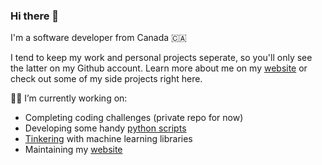 ### Hi there 👋

I'm a software developer from Canada 🇨🇦

I tend to keep my work and personal projects seperate, so you'll only see the latter on my Github account. Learn more about me on my [website](https://www.jpettit.ca) or check out some of my side projects right here.

👨‍💻 I’m currently working on:
- Completing coding challenges (private repo for now)
- Developing some handy [python scripts](https://github.com/j-pettit/useful-scripts)
- [Tinkering](https://github.com/j-pettit/iris-classification) with machine learning libraries
- Maintaining my [website](https://github.com/j-pettit/j-pettit.github.io)

<!--
🌱
-->
